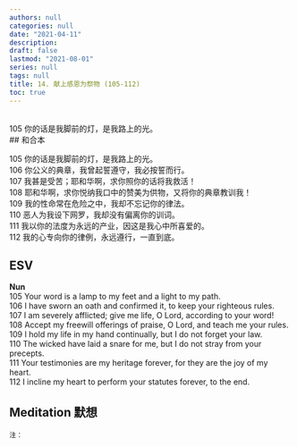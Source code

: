 ```yaml
---
authors: null
categories: null
date: "2021-04-11"
description: 
draft: false
lastmod: "2021-08-01"
series: null
tags: null
title: 14. 献上感恩为祭物 (105-112)  
toc: true
---
```


<br />   
105 你的话是我脚前的灯，是我路上的光。  

<!--more-->

<br />  
## 和合本

105 你的话是我脚前的灯，是我路上的光。  
106 你公义的典章，我曾起誓遵守，我必按誓而行。  
107 我甚是受苦；耶和华啊，求你照你的话将我救活！  
108 耶和华啊，求你悦纳我口中的赞美为供物，又将你的典章教训我！  
109 我的性命常在危险之中，我却不忘记你的律法。  
110 恶人为我设下网罗，我却没有偏离你的训词。  
111 我以你的法度为永远的产业，因这是我心中所喜爱的。  
112 我的心专向你的律例，永远遵行，一直到底。 


## ESV
**Nun**  
105 Your word is a lamp to my feet and a light to my path.  
106 I have sworn an oath and confirmed it, to keep your righteous rules.  
107 I am severely afflicted; give me life, O Lord, according to your word!  
108 Accept my freewill offerings of praise, O Lord, and teach me your rules.  
109 I hold my life in my hand continually, but I do not forget your law.  
110 The wicked have laid a snare for me, but I do not stray from your precepts.  
111 Your testimonies are my heritage forever, for they are the joy of my heart.  
112 I incline my heart to perform your statutes forever, to the end.  


## Meditation 默想

    注：
